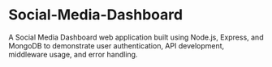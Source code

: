 # Social-Media-Dashboard
A Social Media Dashboard web application built using Node.js, Express, and MongoDB to demonstrate user authentication, API development, middleware usage, and error handling.
